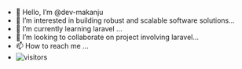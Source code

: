 - 👋 Hello, I’m @dev-makanju
- 👀 I’m interested in building robust and scalable software solutions...
- 🌱 I’m currently learning laravel ...
- 💞️ I’m looking to collaborate on project involving laravel...
- 📫 How to reach me ...
- ![visitors](https://visitor-badge.glitch.me/badge?page_id=page.id)


<!---
dev-makanju/dev-makanju is a ✨ special ✨ repository because its `README.md` (this file) appears on your GitHub profile.
You can click the Preview link to take a look at your changes.
--->
